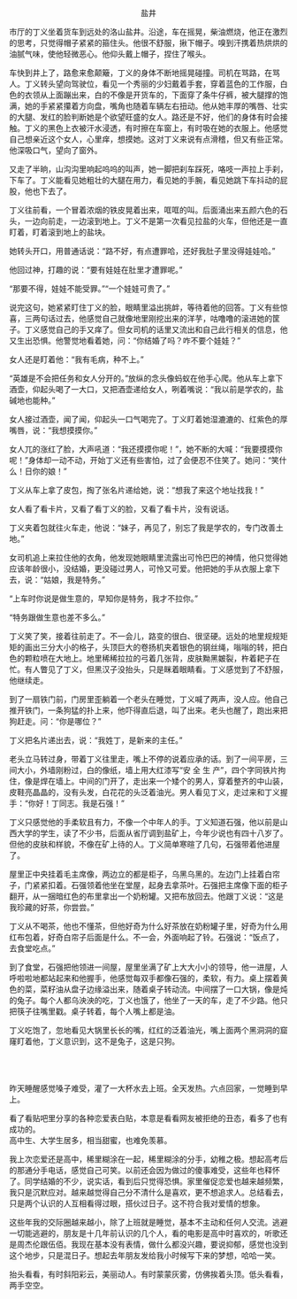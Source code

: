 <p align="center">盐井</p>
市厅的丁义坐着货车到远处的洛山盐井。沿途，车在摇晃，柴油燃烧，他正在激烈的思考，只觉得帽子紧紧的箍住头。他很不舒服，揪下帽子。嗅到汗携着热烘烘的油腻气味，使他轻微恶心。他仰头戴上帽子，捏住了喉头。 
 
车快到井上了，路愈来愈颠簸，丁义的身体不断地摇晃碰撞。司机在骂路，在骂人。丁义转头望向驾驶位，看见一个秀丽的少妇戴着手套，穿着蓝色的工作服，白色的衣领从上面蹦出来，白的不像是开货车的，下面穿了条牛仔裤，被大腿撑的饱满，她的手紧紧攥着方向盘，嘴角也随着车辆左右扭动。他从她丰厚的嘴唇、壮实的大腿、发红的脸判断她是个欲望旺盛的女人。路还是不好，他们的身体有时会接触。丁义的黑色上衣被汗水浸透，有时擦在车窗上，有时吸在她的衣服上。他感觉自己想亲近这个女人，心里痒，想摸她。这对丁义来说有点滑稽，但又有些正常。他深吸口气，望向了窗外。

又走了半晌，山沟沟里响起呜呜的叫声，她一脚把刹车踩死，咯吱一声拉上手刹，下车了。丁义能看见她粗壮的大腿在用力，看见她的手腕，看见她跳下车抖动的屁股，他也下去了。

丁义往前看，一个冒着浓烟的铁皮晃着出来，哐哐的叫。后面涌出来五颜六色的石头，一边向前走，一边滚到地上。丁义不是第一次看见拉盐的火车，但他还是一直盯着，盯着滚到地上的盐块。

她转头开口，用普通话说：“路不好，有点遭罪哈，还好我肚子里没得娃娃哈。”

他回过神，打趣的说：“要有娃娃在肚里才遭罪呢。”

“那要不得，娃娃不能受罪。”“一个娃娃可贵了。”

说完这句，她紧紧盯住丁义的脸，眼睛里溢出挑衅，等待着他的回答。丁义有些惊喜，三两句话过去，他感觉自己就像地里刚挖出来的洋芋，咕噜噜的滚进她的筐子。丁义感觉自己的手又痒了。但女司机的话里又流出和自己此行相关的信息，他又生出恐惧。他警觉地看着她，问：“你结婚了吗？咋不要个娃娃？”

女人还是盯着他：“我有毛病，种不上。”

“英雄是不会把任务和女人分开的。”放纵的念头像蚂蚁在他手心爬。他从车上拿下酒壶，仰起头喝了一大口，又把酒壶递给女人，咧着嘴说：“我以前是学农的，盐碱地也能种。”

女人接过酒壶，闻了闻，仰起头一口气喝完了。丁义盯着她湿漉漉的、红紫色的厚嘴唇，说：“我想摸摸你。”

女人兀的涨红了脸，大声吼道：“我还摸摸你呢！”，她不断的大喊：“我要摸摸你呢！”身体却一动不动，开始丁义还有些害怕，过了会便忍不住笑了。她问：“笑什么！日你的娘！”

丁义从车上拿了皮包，掏了张名片递给她，说：“想我了来这个地址找我！”

女人看了看卡片，又看了看丁义的脸，又看了看卡片，没有说话。

丁义夹着包就往火车走，他说：“妹子，再见了，别忘了我是学农的，专门改善土地。”

女司机追上来拉住他的衣角，他发现她眼睛里流露出可怜巴巴的神情，他只觉得她应该年龄很小，没结婚，更没碰过男人，可怜又可爱。他把她的手从衣服上拿下去，说：“姑娘，我是特务。”

“上车时你说是做生意的，早知你是特务，我才不拉你。”

“特务跟做生意也差不多么。”

丁义笑了笑，接着往前走了。不一会儿，路变的很白、很坚硬。远处的地里规规矩矩的画出三分大小的格子，头顶巨大的卷扬机夹着银色的钢丝绳，嗡嗡的转，把白色的颗粒喷在大地上。地里稀稀拉拉的弓着几张背，皮肤黝黑皴裂，杵着耙子在忙。有人瞥见了丁义，但黑汉子没抬头，只是眯着眼睛看。丁义感觉到了不舒服，他继续走。

到了一扇铁门前，门房里歪躺着一个老头在睡觉，丁义喊了两声，没人应。他自己推开铁门，一条狗猛的扑上来，他吓得直后退，叫了出来。老头也醒了，跑出来把狗赶走。问：“你是哪位？”

丁义把名片递出去，说：“我姓丁，是新来的主任。”

老头立马转过身，带着丁义往里走，嘴上不停的说着应承的话。到了一间平房，三间大小，外墙刚粉过，白的像纸，墙上用大红漆写“安 全 生 产”，四个字同铁片拘住，像是焊在墙上。中间的门开了，走出来一个矮个的男人，穿着整齐的中山装，皮鞋亮晶晶的，没有头发，白花花的头泛着油光。男人看见丁义，走过来和丁义握手：“你好！丁同志。我是石强！”

丁义只感觉他的手柔软且有力，不像一个中年人的手。丁义知道石强，他以前是山西大学的学生，读了不少书，后面从省厅调到盐矿上，今年少说也有四十八岁了。但他的皮肤和样貌，不像在矿上待的人。丁义简单寒暄了几句，石强带着他进屋了。

屋里正中央挂着毛主席像，两边立的都是柜子，乌黑乌黑的。左边门上挂着白帘子，门紧紧扣着。石强领着他坐在堂屋，起身去拿茶叶。石强把主席像下面的柜子翻开，从一捆暗红色的布里拿出一个奶粉罐。又把布放回去。他跟丁义说：“这是我珍藏的好茶，你尝尝。”

丁义从不喝茶，他也不懂茶，但他好奇为什么好茶放在奶粉罐子里，好奇为什么用红布包着，好奇白帘子后面是什么。不一会，外面响起了铃。石强说：“饭点了，去食堂吃点。”

到了食堂，石强把他领进一间屋，屋里坐满了矿上大大小小的领导，他一进屋，人呼啦啦地都站起来和他握手，他感觉每双手都像石强的，柔软，有力。桌上摆着黄色的菜，菜籽油从盘子边缘溢出来，随着桌子转动流。中间摆了一口大锅，像是炖的兔子。每个人都乌泱泱的吃，丁义也饿了，他坐了一天的车，走了不少路。他只把筷子往嘴里戳。桌子转着，每个人嘴上都是油。

丁义吃饱了，忽地看见大锅里长长的嘴，红红的泛着油光，嘴上面两个黑洞洞的窟窿盯着他，丁义意识到，这不是兔子，这是只狗。

<br><br><br>
昨天睡醒感觉嗓子难受，灌了一大杯水去上班。全天发热。六点回家，一觉睡到早上。

看了看贴吧里分享的各种恋爱表白贴，本意是看看网友被拒绝的丑态，看多了也有成功的。<br>
高中生、大学生居多，相当甜蜜，也难免羡慕。<br>

我上次恋爱还是高中，稀里糊涂在一起，稀里糊涂的分手，幼稚之极。想起高考后的那通分手电话，感觉自己可笑。以前还会因为做过的傻事难受，这些年也释怀了。同学结婚的不少，说实话，看到后只觉得恐惧。家里催促恋爱也越来越频繁，我只是沉默应对。越来越觉得自己分不清什么是喜欢，更不想追求人。总结看去，只是两个认识的人互相看得过眼，搭伙过日子。这不符合我对爱情的想象。<br>

这些年我的交际圈越来越小，除了上班就是睡觉，基本不主动和任何人交流。逃避一切能逃避的，朋友是十几年前认识的几个人，看的电影是高中时喜欢的，听歌还是周杰伦跟伍佰。我现在基本没有表情，做什么都没兴趣，要说抑郁，感觉也没到这个地步，只是混日子。想起去年朋友发给我小时候写下来的梦想，哈哈一笑。<br>

抬头看看，有时斜阳彩云，美丽动人。有时蒙蒙灰雾，仿佛挨着头顶。低头看看，两手空空。